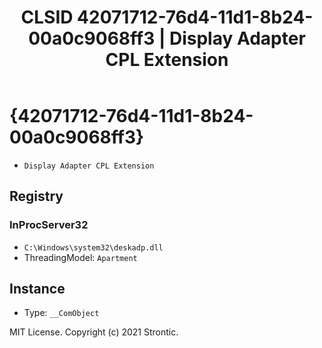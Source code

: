 ﻿---
title: "CLSID 42071712-76d4-11d1-8b24-00a0c9068ff3 | Display Adapter CPL Extension"
excerpt: What is COM-Object CLSID 42071712-76d4-11d1-8b24-00a0c9068ff3?
---

# {42071712-76d4-11d1-8b24-00a0c9068ff3}

* `Display Adapter CPL Extension`

## Registry


### InProcServer32

* `C:\Windows\system32\deskadp.dll`
* ThreadingModel: `Apartment`

## Instance

* Type: `__ComObject`

MIT License. Copyright (c) 2021 Strontic.



